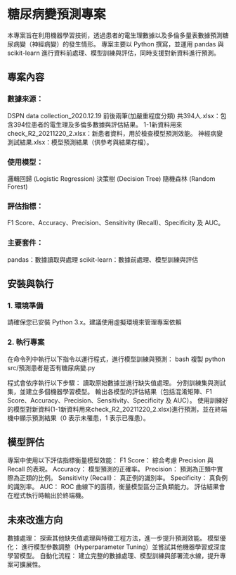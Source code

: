 # 糖尿病變預測專案
本專案旨在利用機器學習技術，透過患者的電生理數據以及多倫多量表數據預測糖尿病變（神經病變）的發生情形。
專案主要以 Python 撰寫，並運用 pandas 與 scikit-learn 進行資料前處理、模型訓練與評估，同時支援對新資料進行預測。

## 專案內容
### 數據來源：
DSPN data collection_2020.12.19 前後兩筆(加嚴重程度分類) 共394人.xlsx：包含394位患者的電生理及多倫多數據與評估結果。
1-1新資料用來check_R2_20211220_2.xlsx：新患者資料，用於檢查模型預測效能。
神經病變測試結果.xlsx：模型預測結果（供參考與結果存檔）。

### 使用模型：
邏輯回歸 (Logistic Regression)
決策樹 (Decision Tree)
隨機森林 (Random Forest)

### 評估指標：
F1 Score、Accuracy、Precision、Sensitivity (Recall)、Specificity 及 AUC。

### 主要套件：
pandas：數據讀取與處理
scikit-learn：數據前處理、模型訓練與評估


## 安裝與執行
### 1. 環境準備
請確保您已安裝 Python 3.x。建議使用虛擬環境來管理專案依賴
### 2. 執行專案
在命令列中執行以下指令以運行程式，進行模型訓練與預測：
bash
複製
python src/預測患者是否有糖尿病變.py

程式會依序執行以下步驟：
讀取原始數據並進行缺失值處理。
分割訓練集與測試集，並建立多個機器學習模型。
輸出各模型的評估結果（包括混淆矩陣、F1 Score、Accuracy、Precision、Sensitivity、Specificity 及 AUC）。
使用訓練好的模型對新資料(1-1新資料用來check_R2_20211220_2.xlsx)進行預測，並在終端機中顯示預測結果（0 表示未罹患，1 表示已罹患）。

## 模型評估
專案中使用以下評估指標衡量模型效能：
F1 Score： 綜合考慮 Precision 與 Recall 的表現。
Accuracy： 模型預測的正確率。
Precision： 預測為正類中實際為正類的比例。
Sensitivity (Recall)： 真正例的識別率。
Specificity： 真負例的識別率。
AUC： ROC 曲線下的面積，衡量模型區分正負類能力。
評估結果會在程式執行時輸出於終端機。

## 未來改進方向
數據處理： 探索其他缺失值處理與特徵工程方法，進一步提升預測效能。
模型優化： 進行模型參數調整（Hyperparameter Tuning）並嘗試其他機器學習或深度學習模型。
自動化流程： 建立完整的數據處理、模型訓練與部署流水線，提升專案可擴展性。
